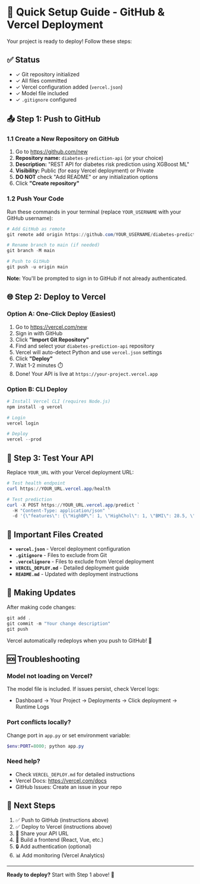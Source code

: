 # 🚀 Quick Setup Guide - GitHub & Vercel Deployment

Your project is ready to deploy! Follow these steps:

## ✅ Status
- ✓ Git repository initialized
- ✓ All files committed
- ✓ Vercel configuration added (`vercel.json`)
- ✓ Model file included
- ✓ `.gitignore` configured

## 📤 Step 1: Push to GitHub

### 1.1 Create a New Repository on GitHub
1. Go to https://github.com/new
2. **Repository name:** `diabetes-prediction-api` (or your choice)
3. **Description:** "REST API for diabetes risk prediction using XGBoost ML"
4. **Visibility:** Public (for easy Vercel deployment) or Private
5. **DO NOT** check "Add README" or any initialization options
6. Click **"Create repository"**

### 1.2 Push Your Code

Run these commands in your terminal (replace `YOUR_USERNAME` with your GitHub username):

```powershell
# Add GitHub as remote
git remote add origin https://github.com/YOUR_USERNAME/diabetes-prediction-api.git

# Rename branch to main (if needed)
git branch -M main

# Push to GitHub
git push -u origin main
```

**Note:** You'll be prompted to sign in to GitHub if not already authenticated.

## 🌐 Step 2: Deploy to Vercel

### Option A: One-Click Deploy (Easiest)

1. Go to https://vercel.com/new
2. Sign in with GitHub
3. Click **"Import Git Repository"**
4. Find and select your `diabetes-prediction-api` repository
5. Vercel will auto-detect Python and use `vercel.json` settings
6. Click **"Deploy"**
7. Wait 1-2 minutes ⏱️
8. Done! Your API is live at `https://your-project.vercel.app`

### Option B: CLI Deploy

```powershell
# Install Vercel CLI (requires Node.js)
npm install -g vercel

# Login
vercel login

# Deploy
vercel --prod
```

## 🧪 Step 3: Test Your API

Replace `YOUR_URL` with your Vercel deployment URL:

```powershell
# Test health endpoint
curl https://YOUR_URL.vercel.app/health

# Test prediction
curl -X POST https://YOUR_URL.vercel.app/predict `
  -H "Content-Type: application/json" `
  -d '{\"features\": {\"HighBP\": 1, \"HighChol\": 1, \"BMI\": 28.5, \"Smoker\": 0, \"PhysActivity\": 1, \"GenHlth\": 2}}'
```

## 📝 Important Files Created

- **`vercel.json`** - Vercel deployment configuration
- **`.gitignore`** - Files to exclude from Git
- **`.vercelignore`** - Files to exclude from Vercel deployment
- **`VERCEL_DEPLOY.md`** - Detailed deployment guide
- **`README.md`** - Updated with deployment instructions

## 🔄 Making Updates

After making code changes:

```powershell
git add .
git commit -m "Your change description"
git push
```

Vercel automatically redeploys when you push to GitHub! 🎉

## 🆘 Troubleshooting

### Model not loading on Vercel?
The model file is included. If issues persist, check Vercel logs:
- Dashboard → Your Project → Deployments → Click deployment → Runtime Logs

### Port conflicts locally?
Change port in `app.py` or set environment variable:
```powershell
$env:PORT=8000; python app.py
```

### Need help?
- Check `VERCEL_DEPLOY.md` for detailed instructions
- Vercel Docs: https://vercel.com/docs
- GitHub Issues: Create an issue in your repo

## 🎯 Next Steps

1. ✅ Push to GitHub (instructions above)
2. ✅ Deploy to Vercel (instructions above)
3. 📧 Share your API URL
4. 🎨 Build a frontend (React, Vue, etc.)
5. 🔒 Add authentication (optional)
6. 📊 Add monitoring (Vercel Analytics)

---

**Ready to deploy?** Start with Step 1 above! 🚀
